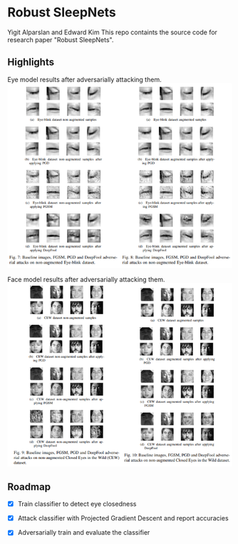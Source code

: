 # Robust SleepNets
Yigit Alparslan and Edward Kim
This repo containts the source code for research paper "Robust SleepNets".

## Highlights

Eye model results after adversarially attacking them.
![Eye Model](./results/eye_results_highlights.png)

Face model results after adversarially attacking them.
![Face Model](./results/face_results_highlights.png)
## Roadmap
- [x] Train classifier to detect eye closedness
- [x] Attack classifier with Projected Gradient Descent and report accuracies
- [x] Adversarially train and evaluate the classifier

